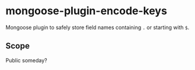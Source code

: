 # mongoose-plugin-encode-keys

Mongoose plugin to safely store field names containing `.` or starting with `$`.

## Scope

Public someday?
